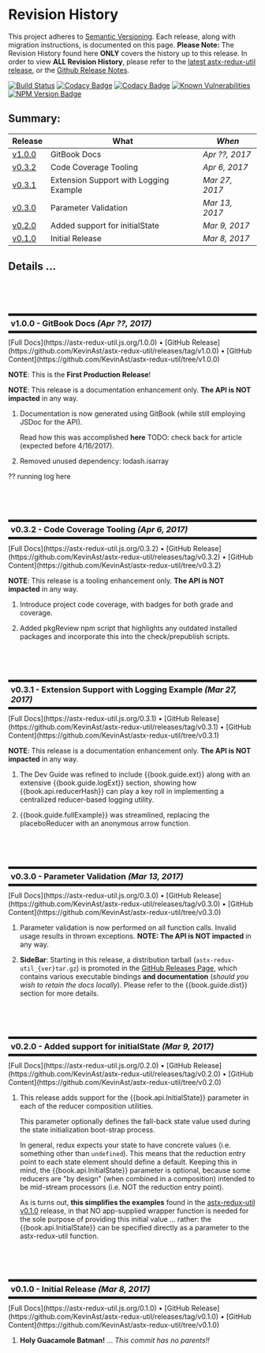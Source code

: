 # Revision History

This project adheres to [Semantic Versioning](http://semver.org/).
Each release, along with migration instructions, is documented on this
page. **Please Note:** The Revision History found here **ONLY** covers
the history up to this release.  In order to view **ALL Revision
History**, please refer to the [latest astx-redux-util
release](https://astx-redux-util.js.org), or the [Github Release
Notes](https://github.com/KevinAst/astx-redux-util/releases).

<!--- Badges for CI Builds ---> 
[![Build Status](https://travis-ci.org/KevinAst/astx-redux-util.svg?branch=master)](https://travis-ci.org/KevinAst/astx-redux-util)
[![Codacy Badge](https://api.codacy.com/project/badge/Grade/b7e9e537a56e41a692aef023fd15d9ca)](https://www.codacy.com/app/KevinAst/astx-redux-util?utm_source=github.com&amp;utm_medium=referral&amp;utm_content=KevinAst/astx-redux-util&amp;utm_campaign=Badge_Grade)
[![Codacy Badge](https://api.codacy.com/project/badge/Coverage/b7e9e537a56e41a692aef023fd15d9ca)](https://www.codacy.com/app/KevinAst/astx-redux-util?utm_source=github.com&amp;utm_medium=referral&amp;utm_content=KevinAst/astx-redux-util&amp;utm_campaign=Badge_Coverage)
[![Known Vulnerabilities](https://snyk.io/test/github/kevinast/astx-redux-util/badge.svg)](https://snyk.io/test/github/kevinast/astx-redux-util)
[![NPM Version Badge](https://img.shields.io/npm/v/astx-redux-util.svg)](https://www.npmjs.com/package/astx-redux-util)

<!-- ONLY activated when there are MULTIPLE versions -->
## Summary:

Release           | What                                   | *When*
------------------|----------------------------------------|------------------
[v1.0.0](#v1_0_0) | GitBook Docs                           | *Apr ??, 2017*
[v0.3.2](#v0_3_2) | Code Coverage Tooling                  | *Apr 6, 2017*
[v0.3.1](#v0_3_1) | Extension Support with Logging Example | *Mar 27, 2017*
[v0.3.0](#v0_3_0) | Parameter Validation                   | *Mar 13, 2017*
[v0.2.0](#v0_2_0) | Added support for initialState         | *Mar 9, 2017*
[v0.1.0](#v0_1_0) | Initial Release                        | *Mar 8, 2017*




## Details ...



<!-- ************************************************************* -->
<br/><br/><br/>
<h3 id="v1_0_0" style="margin: 10px 0px; border-width: 5px 0px; padding: 5px; border-style: solid;">
  v1.0.0 - GitBook Docs <i>(Apr ??, 2017)</i>
</h3>
[Full Docs](https://astx-redux-util.js.org/1.0.0)
&bull;
[GitHub Release](https://github.com/KevinAst/astx-redux-util/releases/tag/v1.0.0)
&bull;
[GitHub Content](https://github.com/KevinAst/astx-redux-util/tree/v1.0.0)

**NOTE**: This is the **First Production Release**!

**NOTE**: This release is a documentation enhancement only. **The API
is NOT impacted** in any way.

1. Documentation is now generated using GitBook (while still employing
   JSDoc for the API).

   Read how this was accomplished **here** TODO: check back for
   article (expected before 4/16/2017).

2. Removed unused dependency: lodash.isarray

?? running log here







<!-- ************************************************************* -->
<br/><br/><br/>
<h3 id="v0_3_2" style="margin: 10px 0px; border-width: 5px 0px; padding: 5px; border-style: solid;">
  v0.3.2 - Code Coverage Tooling <i>(Apr 6, 2017)</i>
</h3>
[Full Docs](https://astx-redux-util.js.org/0.3.2)
&bull;
[GitHub Release](https://github.com/KevinAst/astx-redux-util/releases/tag/v0.3.2)
&bull;
[GitHub Content](https://github.com/KevinAst/astx-redux-util/tree/v0.3.2)

**NOTE**: This release is a tooling enhancement only. **The API is NOT
  impacted** in any way.

1. Introduce project code coverage, with badges for both grade and coverage.

1. Added pkgReview npm script that highlights any outdated installed packages and
   incorporate this into the check/prepublish scripts.





<!-- ************************************************************* -->
<br/><br/><br/>
<h3 id="v0_3_1" style="margin: 10px 0px; border-width: 5px 0px; padding: 5px; border-style: solid;">
  v0.3.1 - Extension Support with Logging Example <i>(Mar 27, 2017)</i>
</h3>
[Full Docs](https://astx-redux-util.js.org/0.3.1)
&bull;
[GitHub Release](https://github.com/KevinAst/astx-redux-util/releases/tag/v0.3.1)
&bull;
[GitHub Content](https://github.com/KevinAst/astx-redux-util/tree/v0.3.1)

**NOTE**: This release is a documentation enhancement only. **The API
          is NOT impacted** in any way.

1. The Dev Guide was refined to include {{book.guide.ext}} along with
   an extensive {{book.guide.logExt}} section, showing how
   {{book.api.reducerHash}} can play a key roll in implementing a
   centralized reducer-based logging utility.

1. {{book.guide.fullExample}} was streamlined, replacing the
   placeboReducer with an anonymous arrow function.



<!-- ************************************************************* -->
<br/><br/><br/>
<h3 id="v0_3_0" style="margin: 10px 0px; border-width: 5px 0px; padding: 5px; border-style: solid;">
  v0.3.0 - Parameter Validation <i>(Mar 13, 2017)</i>
</h3>
[Full Docs](https://astx-redux-util.js.org/0.3.0)
&bull;
[GitHub Release](https://github.com/KevinAst/astx-redux-util/releases/tag/v0.3.0)
&bull;
[GitHub Content](https://github.com/KevinAst/astx-redux-util/tree/v0.3.0)

1. Parameter validation is now performed on all function calls.  Invalid
   usage results in thrown exceptions.  **NOTE: The API is NOT impacted** in any way.

1. **SideBar**: Starting in this release, a distribution tarball
   (`astx-redux-util_{ver}tar.gz`) is promoted in the [GitHub Releases
   Page](https://github.com/KevinAst/astx-redux-util/releases), which
   contains various executable bindings **and documentation** (*should
   you wish to retain the docs locally*).  Please refer to the
   {{book.guide.dist}} section for more details.




<!-- ************************************************************* -->
<br/><br/><br/>
<h3 id="v0_2_0" style="margin: 10px 0px; border-width: 5px 0px; padding: 5px; border-style: solid;">
  v0.2.0 - Added support for initialState <i>(Mar 9, 2017)</i>
</h3>
[Full Docs](https://astx-redux-util.js.org/0.2.0)
&bull;
[GitHub Release](https://github.com/KevinAst/astx-redux-util/releases/tag/v0.2.0)
&bull;
[GitHub Content](https://github.com/KevinAst/astx-redux-util/tree/v0.2.0)

1. This release adds support for the {{book.api.InitialState}}
   parameter in each of the reducer composition utilities.

   This parameter optionally defines the fall-back state value used
   during the state initialization boot-strap process.

   In general, redux expects your state to have concrete values
   (i.e. something other than `undefined`).  This means that the
   reduction entry point to each state element should define a default.
   Keeping this in mind, the {{book.api.InitialState}} parameter is optional,
   because some reducers are "by design" (when combined in a composition)
   intended to be mid-stream processors (i.e. NOT the reduction entry
   point).

   As is turns out, **this simplifies the examples** found in the
   [astx-redux-util v0.1.0](https://astx-redux-util.js.org/0.1.0)
   release, in that NO app-supplied wrapper function is needed for the
   sole purpose of providing this initial value ... rather: the
   {{book.api.InitialState}} can be specified directly as a parameter
   to the astx-redux-util function.


<!-- ************************************************************* -->
<br/><br/><br/>
<h3 id="v0_1_0" style="margin: 10px 0px; border-width: 5px 0px; padding: 5px; border-style: solid;">
  v0.1.0 - Initial Release <i>(Mar 8, 2017)</i>
</h3>
[Full Docs](https://astx-redux-util.js.org/0.1.0)
&bull;
[GitHub Release](https://github.com/KevinAst/astx-redux-util/releases/tag/v0.1.0)
&bull;
[GitHub Content](https://github.com/KevinAst/astx-redux-util/tree/v0.1.0)

1. **Holy Guacamole Batman!** ... *This commit has no parents!!*
